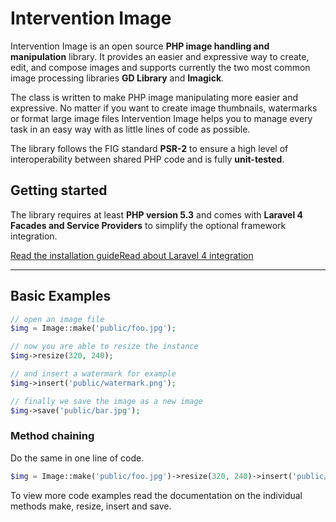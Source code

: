 # Intervention Image

Intervention Image is an open source **PHP image handling and manipulation** library. It provides an easier and expressive way to create, edit, and compose images and supports currently the two most common image processing libraries **GD Library** and **Imagick**.

The class is written to make PHP image manipulating more easier and expressive. No matter if you want to create image thumbnails, watermarks or format large image files Intervention Image helps you to manage every task in an easy way with as little lines of code as possible.

The library follows the FIG standard **PSR-2** to ensure a high level of interoperability between shared PHP code and is fully **unit-tested**.

## Getting started

The library requires at least **PHP version 5.3** and comes with **Laravel 4 Facades and Service Providers** to simplify the optional framework integration.

<p><a href="/getting_started/installation" class="button">Read the installation guide</a><a href="/getting_started/installation#laravel" class="button">Read about Laravel 4 integration</a></p>

---

## Basic Examples

```php
// open an image file
$img = Image::make('public/foo.jpg');

// now you are able to resize the instance
$img->resize(320, 240);

// and insert a watermark for example
$img->insert('public/watermark.png');

// finally we save the image as a new image
$img->save('public/bar.jpg');
```

### Method chaining

Do the same in one line of code.

```php
$img = Image::make('public/foo.jpg')->resize(320, 240)->insert('public/watermark.png');
```

To view more code examples read the documentation on the individual methods make, resize, insert and save.

